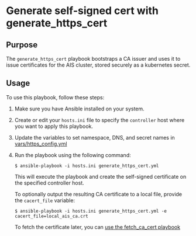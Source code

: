# Generate self-signed cert with generate_https_cert

## Purpose

The `generate_https_cert` playbook bootstraps a CA issuer and uses it to issue certificates for the AIS cluster, stored securely as a kubernetes secret.

## Usage

To use this playbook, follow these steps:

1. Make sure you have Ansible installed on your system.

2. Create or edit your `hosts.ini` file to specify the `controller` host where you want to apply this playbook.

3. Update the variables to set namespace, DNS, and secret names in [vars/https_config.yml](../vars/https_config.yml)

4. Run the playbook using the following command:

   ```console
   $ ansible-playbook -i hosts.ini generate_https_cert.yml
   ```
   This will execute the playbook and create the self-signed certificate on the specified controller host.

   To optionally output the resulting CA certificate to a local file, provide the `cacert_file` variable:

   ```console
   $ ansible-playbook -i hosts.ini generate_https_cert.yml -e cacert_file=local_ais_ca.crt
   ```

   To fetch the certificate later, you can [use the fetch_ca_cert playbook](./ais_https_configuration.md#fetching-ca-certificate)
